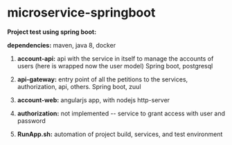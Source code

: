 # microservice-springboot
**Project test using spring boot:**

**dependencies:** maven, java 8, docker

1. **account-api:** api with the service in itself to manage the accounts of users (here is wrapped now the user model)
Spring boot, postgresql

2. **api-gateway:** entry point of all the petitions to the services, authorization, api, others.
Spring boot, zuul

3. **account-web:** angularjs app, with nodejs http-server

4. **authorization:** not implemented -- service to grant access with user and password 

5. **RunApp.sh:** automation of project build, services, and test environment
